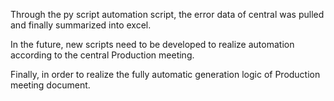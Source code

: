 Through the py script automation script, the error data of central was pulled and finally summarized into excel. 

In the future, new scripts need to be developed to realize automation according to the central Production meeting. 

Finally, in order to realize the fully automatic generation logic of Production meeting document.
